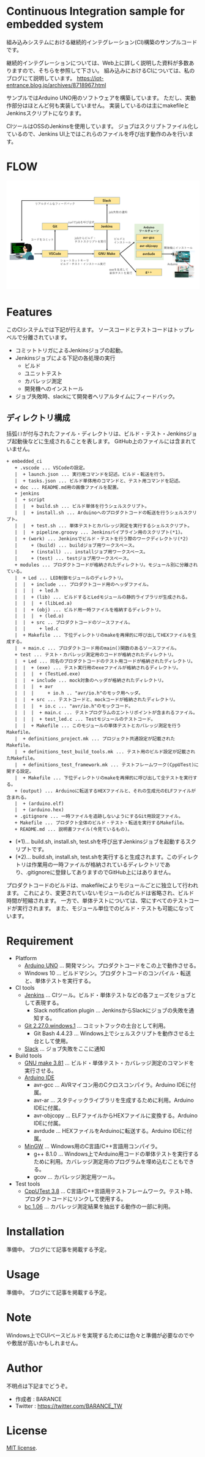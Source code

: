 # Continuous Integration sample for embedded system

組み込みシステムにおける継続的インテグレーション(CI)構築のサンプルコードです。

継続的インテグレーションについては、Web上に詳しく説明した資料が多数ありますので、そちらを参照して下さい。
組み込みにおけるCIについては、私のブログにて説明しています。
https://iot-entrance.blog.jp/archives/8718967.html

サンプルではArduino UNO用のソフトウェアを構築しています。
ただし、実動作部分はほとんど何も実装していません。
実装しているのは主にmakefileとJenkinsスクリプトになります。

CIツールはOSSのJenkinsを使用しています。
ジョブはスクリプトファイル化しているので、Jenkins UI上ではこれらのファイルを呼び出す動作のみを行います。

# FLOW

![Flow](doc/flow.png)

# Features

このCIシステムでは下記が行えます。
ソースコードとテストコードはトップレベルで分離されています。

* コミットトリガによるJenkinsジョブの起動。
* Jenkinsジョブによる下記の各処理の実行
    * ビルド
    * ユニットテスト
    * カバレッジ測定
    * 開発機へのインストール
* ジョブ失敗時、slackにて開発者へリアルタイムにフィードバック。

## ディレクトリ構成

括弧`()`が付与されたファイル・ディレクトリは、ビルド・テスト・Jenkinsジョブ起動後などに生成されることを表します。
GitHub上のファイルには含まれていません。

```
+ embedded_ci
   + .vscode ... VSCodeの設定。
   |  + launch.json ... 実行用コマンドを記述。ビルド・転送を行う。
   |  + tasks.json ... ビルド単体用のコマンドと、テスト用コマンドを記述。
   + doc ... README.md用の画像ファイルを配置。
   + jenkins
   |  + script
   |  |  + build.sh ... ビルド単体を行うシェルスクリプト。
   |  |  + install.sh ... Arduinoへのプロダクトコードの転送を行うシェルスクリプト。
   |  |  + test.sh ... 単体テストとカバレッジ測定を実行するシェルスクリプト。
   |  |  + pipeline.groovy ... Jenkinsパイプライン用のスクリプト(*1)。
   |  + (work) ... Jenkinsでビルド・テストを行う際のワークディレクトリ(*2)
   |     + (build) ... buildジョブ用ワークスペース。
   |     + (install) ... installジョブ用ワークスペース。
   |     + (test) ... testジョブ用ワークスペース。
   + modules ... プロダクトコードが格納されたディレクトリ。モジュール別に分離されている。
   |  + Led ... LED制御モジュールのディレクトリ。
   |  |  + include ... プロダクトコード用のヘッダファイル。
   |  |  |  + led.h
   |  |  + (lib) ... ビルドするとLedモジュールの静的ライブラリが生成される。
   |  |  |  + (libLed.a)
   |  |  + (obj) ... ビルド用一時ファイルを格納するディレクトリ。
   |  |  |  + (led.o)
   |  |  + src .. プロダクトコードのソースファイル。
   |  |     + led.c
   |  + Makefile ... 下位ディレクトリのmakeを再帰的に呼び出してHEXファイルを生成する。
   |  + main.c ... プロダクトコード用のmain()関数のあるソースファイル。
   + test ... テスト・カバレッジ測定用のコードが格納されたディレクトリ。
   |  + Led ... 同名のプロダクトコードのテスト用コードが格納されたディレクトリ。
   |  |  + (exe) ... テスト実行用のexeファイルが格納されるディレクトリ。
   |  |  |  + (TestLed.exe)
   |  |  + include ... mock対象のヘッダが格納されたディレクトリ。
   |  |  |  + avr
   |  |  |     + io.h .. "avr/io.h"のモック用ヘッダ。
   |  |  + src ... テストコードと、mockコードが格納されたディレクトリ。
   |  |  |  + io.c ... "avr/io.h"のモックコード。
   |  |  |  + main.c ... テストプログラムのエントリポイントが含まれるファイル。
   |  |  |  + test_led.c ... Testモジュールのテストコード。
   |  |  + Makefile ... このモジュールの単体テストとカバレッジ測定を行うMakefile。
   |  + definitions_project.mk ... プロジェクト共通設定が記載されたMakefile。
   |  + definitions_test_build_tools.mk ... テスト用のビルド設定が記載されたMakefile。
   |  + definitions_test_framework.mk ... テストフレームワーク(CppUTest)に関する設定。
   |  + Makefile ... 下位ディレクトリのmakeを再帰的に呼び出して全テストを実行する。
   + (output) ... Arduinoに転送するHEXファイルと、それの生成元のELFファイルが含まれる。
   |  + (arduino.elf)
   |  + (arduino.hex)
   + .gitignore ... 一時ファイルを追跡しないようにするGit用設定ファイル。
   + Makefile ... プロダクト全体のビルド・テスト・転送を実行するMakefile。
   + README.md ... 説明書ファイル(今見ているもの)。
```

- (*1)... build.sh, install.sh, test.shを呼び出すJenkinsジョブを起動するスクリプトです。
- (*2)... build.sh, install.sh, test.shを実行すると生成されます。このディレクトリは作業用の一時ファイルが格納されているディレクトリであり、.gitignoreに登録してありますのでGitHub上にはありません。

プロダクトコードのビルドは、makefileによりモジュールごとに独立して行われます。
これにより、変更されていないモジュールのビルドは省略され、ビルド時間が短縮されます。
一方で、単体テストについては、常にすべてのテストコードが実行されます。
また、モジュール単位でのビルド・テストも可能になっています。

# Requirement

* Platform
    * [Arduino UNO](https://www.arduino.cc/) ... 開発マシン。プロダクトコードをこの上で動作させる。
    * Windows 10 ... ビルドマシン。プロダクトコードのコンパイル・転送と、単体テストを実行する。
* CI tools
    * [Jenkins](https://www.jenkins.io/) ... CIツール。ビルド・単体テストなどの各フェーズをジョブとして表現する。
        * Slack notification plugin ... JenkinsからSlackにジョブの失敗を通知する。
    * [Git 2.27.0.windows.1](https://git-scm.com/) ... コミットフックの土台として利用。
        * Git Bash 4.4.23 ... Windows上でシェルスクリプトを動作させる土台として使用。
    * [Slack](https://slack.com/intl/ja-jp/) ... ジョブ失敗をここに通知
* Build tools
    * [GNU make 3.81](http://gnuwin32.sourceforge.net/packages/make.htm) ... ビルド・単体テスト・カバレッジ測定のコマンドを実行させる。
    * [Arduino IDE](https://www.arduino.cc/en/software)
        * avr-gcc ... AVRマイコン用のCクロスコンパイラ。Arduino IDEに付属。
        * avr-ar ... スタティックライブラリを生成するために利用。Arduino IDEに付属。
        * avr-objcopy ... ELFファイルからHEXファイルに変換する。Arduino IDEに付属。
        * avrdude ... HEXファイルをArduinoに転送する。Arduino IDEに付属。
    * [MinGW](http://mingw-w64.org/doku.php) ... Windows用のC言語/C++言語用コンパイラ。
        * g++ 8.1.0 ... Windows上でArduino用コードの単体テストを実行するために利用。カバレッジ測定用のプログラムを埋め込むこともできる。
        * gcov ... カバレッジ測定用ツール。
* Test tools
    * [CppUTest 3.8](http://cpputest.github.io/) ... C言語/C++言語用テストフレームワーク。テスト時、プロダクトコードにリンクして使用する。
    * [bc 1.06](http://gnuwin32.sourceforge.net/packages/bc.htm) ... カバレッジ測定結果を抽出する動作の一部に利用。

# Installation

準備中。
ブログにて記事を掲載する予定。

# Usage

準備中。
ブログにて記事を掲載する予定。

# Note

Windows上でCUIベースビルドを実現するためには色々と準備が必要なのでやや敷居が高いかもしれません。

# Author

不明点は下記までどうぞ。

* 作成者 : BARANCE
* Twitter : https://twitter.com/BARANCE_TW

# License

[MIT license](https://en.wikipedia.org/wiki/MIT_License).